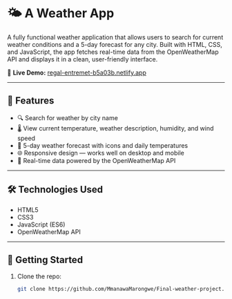 # 🌤️ A Weather App

A fully functional weather application that allows users to search for current weather conditions and a 5-day forecast for any city. Built with HTML, CSS, and JavaScript, the app fetches real-time data from the OpenWeatherMap API and displays it in a clean, user-friendly interface.

🔗 **Live Demo:** [regal-entremet-b5a03b.netlify.app](https://regal-entremet-b5a03b.netlify.app)

---

## 🔧 Features

- 🔍 Search for weather by city name
- 🌡️ View current temperature, weather description, humidity, and wind speed
- 📅 5-day weather forecast with icons and daily temperatures
- 🌐 Responsive design — works well on desktop and mobile
- 🧊 Real-time data powered by the OpenWeatherMap API

---

## 🛠️ Technologies Used

- HTML5
- CSS3
- JavaScript (ES6)
- OpenWeatherMap API

---

## 🚀 Getting Started

1. Clone the repo:
   ```bash
   git clone https://github.com/MmanawaMarongwe/Final-weather-project.git
